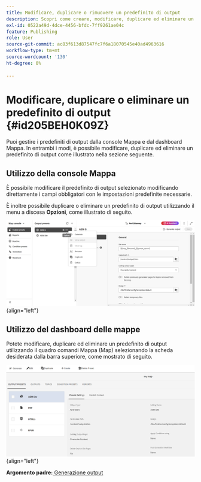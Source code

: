 ```yaml
---
title: Modificare, duplicare o rimuovere un predefinito di output
description: Scopri come creare, modificare, duplicare ed eliminare un predefinito di output personalizzato in AEM Guides.
exl-id: 0522a49d-4dce-4456-bfdc-7ff9261ae04c
feature: Publishing
role: User
source-git-commit: ac83f613d87547fc7f6a18070545e40ad4963616
workflow-type: tm+mt
source-wordcount: '130'
ht-degree: 0%

---
```


# Modificare, duplicare o eliminare un predefinito di output {#id205BEH0K09Z}

Puoi gestire i predefiniti di output dalla console Mappa e dal dashboard Mappa. In entrambi i modi, è possibile modificare, duplicare ed eliminare un predefinito di output come illustrato nella sezione seguente.

## Utilizzo della console Mappa

È possibile modificare il predefinito di output selezionato modificando direttamente i campi obbligatori con le impostazioni predefinite necessarie.

È inoltre possibile duplicare o eliminare un predefinito di output utilizzando il menu a discesa **Opzioni**, come illustrato di seguito.


![](images/delete-preset-map-console.png){align="left"}


## Utilizzo del dashboard delle mappe

Potete modificare, duplicare ed eliminare un predefinito di output utilizzando il quadro comandi Mappa (Map) selezionando la scheda desiderata dalla barra superiore, come mostrato di seguito.

![](images/create-new-preset-map-dashboard-new.png){align="left"}



**Argomento padre:**[ Generazione output](generate-output.md)
